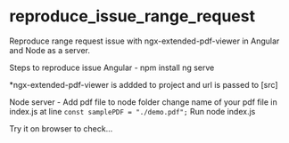 # reproduce_issue_range_request
Reproduce range request issue with ngx-extended-pdf-viewer in Angular and Node as a server.  

Steps to reproduce issue 
Angular - 
  npm install
  ng serve

*ngx-extended-pdf-viewer is addded to project and url is passed to [src]

Node server - 
  Add pdf file to node folder 
  change name of your pdf file in index.js at line `const samplePDF = "./demo.pdf";`
  Run node index.js
  
 Try it on browser to check... 
  

